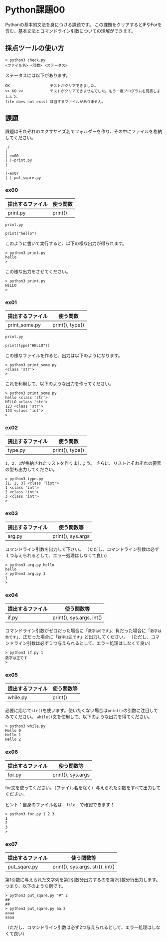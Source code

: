 # Python課題00

Pythonの基本的文法を身につける課題です。
この課題をクリアするとIFやForを含む、基本文法とコマンドライン引数についての理解ができます。

## 採点ツールの使い方

```
> python3 check.py
<ファイル名> <引数> <ステータス>
```

ステータスには以下があります。
```
OK					テストがクリアできました。
>> KO <<			テストがクリアできませんでした。もう一度プログラムを見直しましょう。
file does not exist	該当するファイルがありません。
```

## 課題

課題はそれぞれのエクササイズ名でフォルダーを作り、その中にファイルを格納してください。

```
./
|
|-ex00
| |-print.py
|
...
|-ex07
| |-put_sqare.py
```


### ex00

|提出するファイル|使う関数|
|----|----|
|print.py|print()|

`print.py`
```
print("hello")
```
このように書いて実行すると、以下の様な出力が得られます。

```
> python3 print.py
hello
>
```

この様な出力をさせてください。

```
> python3 print.py
HELLO
>
```

### ex01

|提出するファイル|使う関数|
|----|----|
|print_some.py|print(), type()|

`print.py`
```
print(type("HELLO"))
```

この様なファイルを作ると、出力は以下のようになります。
```
> python3 print_some.py
<class 'str'>
>
```

これを利用して、以下のような出力を作ってください。

```
> python3 print_some.py
hello <class 'str'>
HELLO <class 'str'>
123 <class 'str'>
123 <class 'int'>
>
```

### ex02

|提出するファイル|使う関数|
|----|----|
|type.py|print(), type()|

`1, 2, 3`が格納されたリストを作りましょう。
さらに、リストとそれぞれの要素の型も出力してください。

```
> python3 type.py
[1, 2, 3] <class 'list'>
1 <class 'int'>
2 <class 'int'>
3 <class 'int'>
> 
```

### ex03

|提出するファイル|使う関数等|
|----|----|
|arg.py|print(), sys.args|

コマンドライン引数を出力して下さい。
（ただし、コマンドライン引数は必ず１つ与えられるとして、エラー処理はしなくて良い）

```
> python3 arg.py hello
hello
> python3 arg.py 1
1
>
```

### ex04

|提出するファイル|使う関数等|
|----|----|
|if.py|print(), sys.args, int()|

コマンドライン引数がゼロだった場合に「`数字は0です`」、負だった場合に「`数字は負です`」、正だった場合に「`数字は正です`」と出力してください。
（ただし、コマンドライン引数は必ず１つ与えられるとして、エラー処理はしなくて良い）

```
> python3 if.py 1
数字は正です
>
```

### ex05

|提出するファイル|使う関数等|
|----|----|
|while.py|print()|

必要に応じて`str()`を使います。使いたくない場合は`print()`の引数に注目してみてください。
`while()`文を使用して、以下のような出力を得てください。

```
> python3 while.py
Hello 0
Hello 1
Hello 2
```

### ex06

|提出するファイル|使う関数等|
|----|----|
|for.py|print(), sys.args|

for文を使ってください。（ファイル名を除く）与えられた引数をすべて出力してください。

ヒント：自身のファイル名は`__file__`で確認できます！

```
> python3 for.py 1 2 3
1
2
3
> 
```

### ex07

|提出するファイル|使う関数等|
|----|----|
|put_sqare.py|print(), sys.args, str(), int()|

第1引数に与えられた文字列を第2引数分出力するのを第2引数分行出力します。
つまり、以下のような例です。

```
> python3 put_sqare.py "#" 2
##
##
> python3 put_sqare.py aa 2
aaaa
aaaa
```

（ただし、コマンドライン引数は必ず2つ与えられるとして、エラー処理はしなくて良い）
